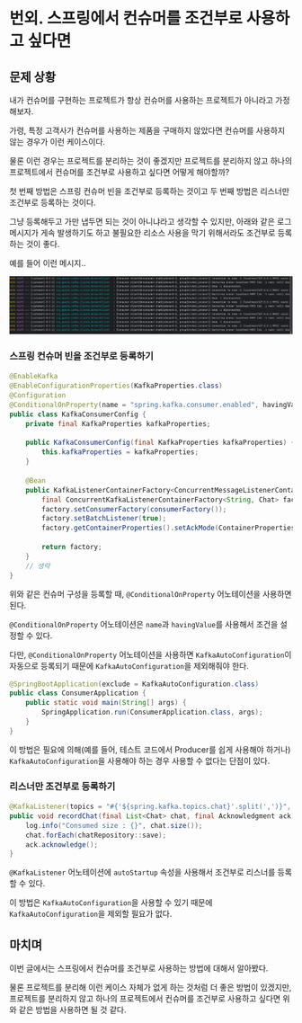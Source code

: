 # 번외. 스프링에서 컨슈머를 조건부로 사용하고 싶다면

## 문제 상황

내가 컨슈머를 구현하는 프로젝트가 항상 컨슈머를 사용하는 프로젝트가 아니라고 가정해보자.

가령, 특정 고객사가 컨슈머를 사용하는 제품을 구매하지 않았다면 컨슈머를 사용하지 않는 경우가 이런 케이스이다.

물론 이런 경우는 프로젝트를 분리하는 것이 좋겠지만 프로젝트를 분리하지 않고 하나의 프로젝트에서 컨슈머를 조건부로 사용하고 싶다면 어떻게 해야할까?

첫 번째 방법은 스프링 컨슈머 빈을 조건부로 등록하는 것이고 두 번째 방법은 리스너만 조건부로 등록하는 것이다.

그냥 등록해두고 가만 냅두면 되는 것이 아니냐라고 생각할 수 있지만, 아래와 같은 로그 메시지가 게속 발생하기도 하고 불필요한 리소스 사용을 막기 위해서라도 조건부로 등록하는 것이 좋다.

예를 들어 이런 메시지..

<img src="../images/kafka/consumer-log.png" alt="img" style="zoom:60%;" />

### 스프링 컨슈머 빈을 조건부로 등록하기
```java
@EnableKafka
@EnableConfigurationProperties(KafkaProperties.class)
@Configuration
@ConditionalOnProperty(name = "spring.kafka.consumer.enabled", havingValue = "true")
public class KafkaConsumerConfig {
    private final KafkaProperties kafkaProperties;

    public KafkaConsumerConfig(final KafkaProperties kafkaProperties) {
        this.kafkaProperties = kafkaProperties;
    }

    @Bean
    public KafkaListenerContainerFactory<ConcurrentMessageListenerContainer<String, Chat>> kafkaListenerContainerFactory() {
        final ConcurrentKafkaListenerContainerFactory<String, Chat> factory = new ConcurrentKafkaListenerContainerFactory<>();
        factory.setConsumerFactory(consumerFactory());
        factory.setBatchListener(true);
        factory.getContainerProperties().setAckMode(ContainerProperties.AckMode.MANUAL);

        return factory;
    }
    // 생략
}
```

위와 같은 컨슈머 구성을 등록할 때, `@ConditionalOnProperty` 어노테이션을 사용하면 된다.

`@ConditionalOnProperty` 어노테이션은 `name`과 `havingValue`를 사용해서 조건을 설정할 수 있다.

다만, `@ConditionalOnProperty` 어노테이션을 사용하면 `KafkaAutoConfiguration`이 자동으로 등록되기 때문에 `KafkaAutoConfiguration`을 제외해줘야 한다.

```java
@SpringBootApplication(exclude = KafkaAutoConfiguration.class)
public class ConsumerApplication {
    public static void main(String[] args) {
        SpringApplication.run(ConsumerApplication.class, args);
    }
}
```

이 방법은 필요에 의해(예를 들어, 테스트 코드에서 Producer를 쉽게 사용해야 하거나) `KafkaAutoConfiguration`을 사용해야 하는 경우 사용할 수 없다는 단점이 있다.

### 리스너만 조건부로 등록하기

```java
@KafkaListener(topics = "#{'${spring.kafka.topics.chat}'.split(',')}", containerFactory = "kafkaListenerContainerFactory", autoStartup = "${spring.kafka.consumer.enabled}")
public void recordChat(final List<Chat> chat, final Acknowledgment ack) {
    log.info("Consumed size : {}", chat.size());
    chat.forEach(chatRepository::save);
    ack.acknowledge();
}
```

`@KafkaListener` 어노테이션에 `autoStartup` 속성을 사용해서 조건부로 리스너를 등록할 수 있다.

이 방법은 `KafkaAutoConfiguration`을 사용할 수 있기 때문에 `KafkaAutoConfiguration`을 제외할 필요가 없다.

## 마치며

이번 글에서는 스프링에서 컨슈머를 조건부로 사용하는 방법에 대해서 알아봤다.

물론 프로젝트를 분리해 이런 케이스 자체가 없게 하는 것처럼 더 좋은 방법이 있겠지만, 프로젝트를 분리하지 않고 하나의 프로젝트에서 컨슈머를 조건부로 사용하고 싶다면 위와 같은 방법을 사용하면 될 것 같다.